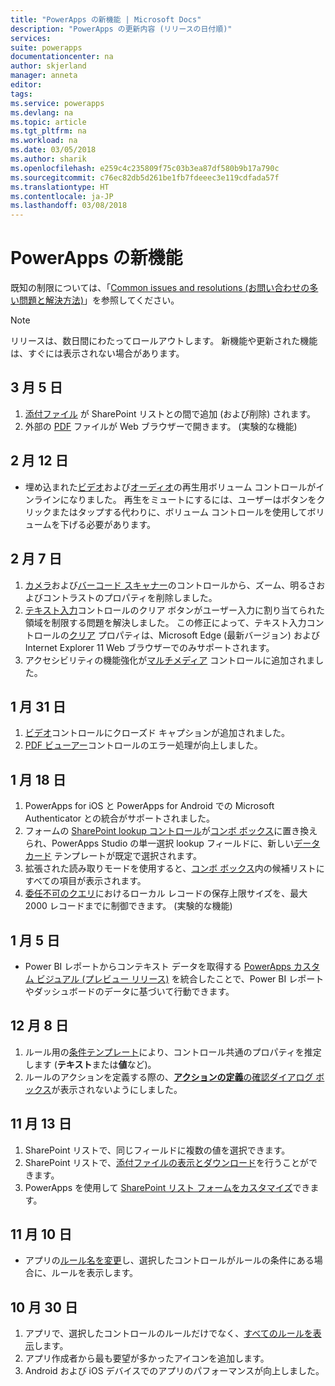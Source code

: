 ```yaml
---
title: "PowerApps の新機能 | Microsoft Docs"
description: "PowerApps の更新内容 (リリースの日付順)"
services: 
suite: powerapps
documentationcenter: na
author: skjerland
manager: anneta
editor: 
tags: 
ms.service: powerapps
ms.devlang: na
ms.topic: article
ms.tgt_pltfrm: na
ms.workload: na
ms.date: 03/05/2018
ms.author: sharik
ms.openlocfilehash: e259c4c235809f75c03b3ea87df580b9b17a790c
ms.sourcegitcommit: c76ec82db5d261be1fb7fdeeec3e119cdfada57f
ms.translationtype: HT
ms.contentlocale: ja-JP
ms.lasthandoff: 03/08/2018
---
```

# <a name="whats-new-in-powerapps"></a>PowerApps の新機能
既知の制限については、「[Common issues and resolutions (お問い合わせの多い問題と解決方法)](common-issues-and-resolutions.md)」を参照してください。

> [!NOTE]
> リリースは、数日間にわたってロールアウトします。 新機能や更新された機能は、すぐには表示されない場合があります。

## <a name="mar-5"></a>3 月 5 日
1. [添付ファイル](controls/control-attachments.md) が SharePoint リストとの間で追加 (および削除) されます。
2. 外部の [PDF](controls/control-pdf-viewer.md) ファイルが Web ブラウザーで開きます。 (実験的な機能)

## <a name="feb-12"></a>2 月 12 日
* 埋め込まれた[ビデオ](controls/control-audio-video.md)および[オーディオ](controls/control-audio-video.md)の再生用ボリューム コントロールがインラインになりました。 再生をミュートにするには、ユーザーはボタンをクリックまたはタップする代わりに、ボリューム コントロールを使用してボリュームを下げる必要があります。

## <a name="feb-7"></a>2 月 7 日
1. [カメラ](controls/control-camera.md)および[バーコード スキャナー](controls/control-barcodescanner.md)のコントロールから、ズーム、明るさおよびコントラストのプロパティを削除しました。
2. [テキスト入力](controls/control-text-input.md)コントロールのクリア ボタンがユーザー入力に割り当てられた領域を制限する問題を解決しました。 この修正によって、テキスト入力コントロールの[クリア](controls/control-text-input.md#additional-properties) プロパティは、Microsoft Edge (最新バージョン) および Internet Explorer 11 Web ブラウザーでのみサポートされます。
3. アクセシビリティの機能強化が[マルチメディア](add-images-pictures-audio-video.md) コントロールに追加されました。

## <a name="jan-31"></a>1 月 31 日
1. [ビデオ](controls/control-audio-video.md)コントロールにクローズド キャプションが追加されました。
2. [PDF ビューアー](controls/control-pdf-viewer.md)コントロールのエラー処理が向上しました。

## <a name="jan-18"></a>1 月 18 日
1. PowerApps for iOS と PowerApps for Android での Microsoft Authenticator との統合がサポートされました。
2. フォームの [SharePoint lookup コントロール](sharepoint-lookup-fields.md)が[コンボ ボックス](controls/control-combo-box.md)に置き換えられ、PowerApps Studio の単一選択 lookup フィールドに、新しい[データ カード](working-with-cards.md) テンプレートが既定で選択されます。
3. 拡張された読み取りモードを使用すると、[コンボ ボックス](controls/control-combo-box.md)内の候補リストにすべての項目が表示されます。
4. [委任不可のクエリ](delegation-overview.md#non-delegable-limits)におけるローカル レコードの保存上限サイズを、最大 2000 レコードまでに制御できます。 (実験的な機能)

## <a name="jan-5"></a>1 月 5 日
* Power BI レポートからコンテキスト データを取得する [PowerApps カスタム ビジュアル (プレビュー リリース)](https://powerapps.microsoft.com/blog/powerbi-powerapps-visual/) を統合したことで、Power BI レポートやダッシュボードのデータに基づいて行動できます。

## <a name="dec-8"></a>12 月 8 日
1. ルール用の[条件テンプレート](working-with-rules.md)により、コントロール共通のプロパティを推定します (**テキスト**または**値**など)。
2. ルールのアクションを定義する際の、[**アクションの定義**の確認ダイアログ ボックス](working-with-rules.md)が表示されないようにしました。

## <a name="nov-13"></a>11 月 13 日
1. SharePoint リストで、同じフィールドに複数の値を選択できます。
2. SharePoint リストで、[添付ファイルの表示とダウンロード](controls/control-attachments.md)を行うことができます。
3. PowerApps を使用して [SharePoint リスト フォームをカスタマイズ](customize-list-form.md)できます。

## <a name="nov-10"></a>11 月 10 日
* アプリの[ルール名を変更](working-with-rules.md)し、選択したコントロールがルールの条件にある場合に、ルールを表示します。

## <a name="oct-30"></a>10 月 30 日
1. アプリで、選択したコントロールのルールだけでなく、[すべてのルールを表示](working-with-rules.md)します。
2. アプリ作成者から最も要望が多かったアイコンを追加します。
3. Android および iOS デバイスでのアプリのパフォーマンスが向上しました。
